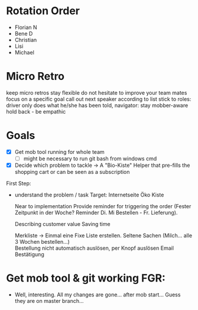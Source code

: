 # Rotation Order

- Florian N
- Bene D
- Christian
- Lisi
- Michael 

# Micro Retro

keep micro retros
stay flexible
do not hesitate to improve your team mates
focus on a specific goal
call out next speaker according to list
stick to roles: driver only does what he/she has been told, navigator: stay mobber-aware
hold back - be empathic

# Goals

- [x] Get mob tool running for whole team
    - [ ] might be necessary to run git bash from windows cmd
- [x] Decide which problem to tackle
    -> A "Bio-Kiste" Helper that pre-fills the shopping cart or can be seen as a subscription

First Step:
 - understand the problem / task
    Target: Internetseite Öko Kiste

    Near to implementation
       Provide reminder for triggering the order (Fester Zeitpunkt in der Woche? Reminder Di. Mi Bestellen - Fr. Lieferung).
    
    Describing customer value
       Saving time
         
    Merkliste -> Einmal eine Fixe Liste erstellen. Seltene Sachen (Milch... alle 3 Wochen bestellen...)  
    Bestellung nicht automatisch auslösen, per Knopf auslösen
    Email Bestätigung
    
    


# Get mob tool & git working FGR:

- Well, interesting. All my changes are gone... after mob start...
Guess they are on master branch...
